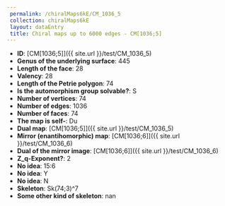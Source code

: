```yaml
--- 
 permalink: /chiralMaps6kE/CM_1036_5 
 collection: chiralMaps6kE
 layout: dataEntry
 title: Chiral maps up to 6000 edges - CM[1036;5]
---
```


- **ID**: [CM[1036;5]]({{ site.url }}/test/CM_1036_5)
- **Genus of the underlying surface**: 445
- **Length of the face**: 28
- **Valency**: 28
- **Length of the Petrie polygon**: 74
- **Is the automorphism group solvable?**: S
- **Number of vertices**: 74
- **Number of edges**: 1036
- **Number of faces**: 74
- **The map is self-**: Du
- **Dual map**: [CM[1036;5]]({{ site.url }}/test/CM_1036_5)
- **Mirror (enantihomorphic) map**: [CM[1036;6]]({{ site.url }}/test/CM_1036_6)
- **Dual of the mirror image**: [CM[1036;6]]({{ site.url }}/test/CM_1036_6)
- **Z_q-Exponent?**: 2
- **No idea**:  15:6
- **No idea**: Y
- **No idea**: N
- **Skeleton**: Sk(74;3)^7
- **Some other kind of skeleton**: nan
